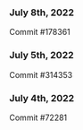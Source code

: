 ### July 8th, 2022

Commit #178361

### July 5th, 2022

Commit #314353


### July 4th, 2022

Commit #72281
